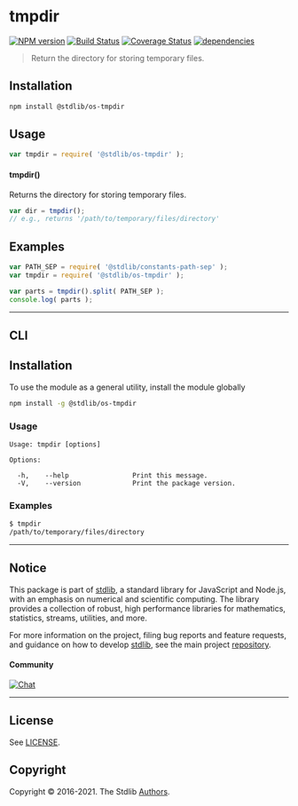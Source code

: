<!--

@license Apache-2.0

Copyright (c) 2018 The Stdlib Authors.

Licensed under the Apache License, Version 2.0 (the "License");
you may not use this file except in compliance with the License.
You may obtain a copy of the License at

   http://www.apache.org/licenses/LICENSE-2.0

Unless required by applicable law or agreed to in writing, software
distributed under the License is distributed on an "AS IS" BASIS,
WITHOUT WARRANTIES OR CONDITIONS OF ANY KIND, either express or implied.
See the License for the specific language governing permissions and
limitations under the License.

-->

# tmpdir

[![NPM version][npm-image]][npm-url] [![Build Status][test-image]][test-url] [![Coverage Status][coverage-image]][coverage-url] [![dependencies][dependencies-image]][dependencies-url]

> Return the directory for storing temporary files.

<section class="installation">

## Installation

```bash
npm install @stdlib/os-tmpdir
```

</section>

<section class="usage">

## Usage

```javascript
var tmpdir = require( '@stdlib/os-tmpdir' );
```

#### tmpdir()

Returns the directory for storing temporary files.

```javascript
var dir = tmpdir();
// e.g., returns '/path/to/temporary/files/directory'
```

</section>

<!-- /.usage -->

<section class="examples">

## Examples

<!-- eslint no-undef: "error" -->

```javascript
var PATH_SEP = require( '@stdlib/constants-path-sep' );
var tmpdir = require( '@stdlib/os-tmpdir' );

var parts = tmpdir().split( PATH_SEP );
console.log( parts );
```

</section>

<!-- /.examples -->

* * *

<section class="cli">

## CLI

<section class="installation">

## Installation

To use the module as a general utility, install the module globally

```bash
npm install -g @stdlib/os-tmpdir
```

</section>

<section class="usage">

### Usage

```text
Usage: tmpdir [options]

Options:

  -h,    --help                Print this message.
  -V,    --version             Print the package version.
```

</section>

<!-- /.usage -->

<section class="examples">

### Examples

```bash
$ tmpdir
/path/to/temporary/files/directory
```

</section>

<!-- /.examples -->

</section>

<!-- /.cli -->


<section class="main-repo" >

* * *

## Notice

This package is part of [stdlib][stdlib], a standard library for JavaScript and Node.js, with an emphasis on numerical and scientific computing. The library provides a collection of robust, high performance libraries for mathematics, statistics, streams, utilities, and more.

For more information on the project, filing bug reports and feature requests, and guidance on how to develop [stdlib][stdlib], see the main project [repository][stdlib].

#### Community

[![Chat][chat-image]][chat-url]

---

## License

See [LICENSE][stdlib-license].


## Copyright

Copyright &copy; 2016-2021. The Stdlib [Authors][stdlib-authors].

</section>

<!-- /.stdlib -->

<!-- Section for all links. Make sure to keep an empty line after the `section` element and another before the `/section` close. -->

<section class="links">

[npm-image]: http://img.shields.io/npm/v/@stdlib/os-tmpdir.svg
[npm-url]: https://npmjs.org/package/@stdlib/os-tmpdir

[test-image]: https://github.com/stdlib-js/os-tmpdir/actions/workflows/test.yml/badge.svg
[test-url]: https://github.com/stdlib-js/os-tmpdir/actions/workflows/test.yml

[coverage-image]: https://img.shields.io/codecov/c/github/stdlib-js/os-tmpdir/main.svg
[coverage-url]: https://codecov.io/github/stdlib-js/os-tmpdir?branch=main

[dependencies-image]: https://img.shields.io/david/stdlib-js/os-tmpdir.svg
[dependencies-url]: https://david-dm.org/stdlib-js/os-tmpdir/main

[chat-image]: https://img.shields.io/gitter/room/stdlib-js/stdlib.svg
[chat-url]: https://gitter.im/stdlib-js/stdlib/

[stdlib]: https://github.com/stdlib-js/stdlib

[stdlib-authors]: https://github.com/stdlib-js/stdlib/graphs/contributors

[stdlib-license]: https://raw.githubusercontent.com/stdlib-js/os-tmpdir/main/LICENSE

</section>

<!-- /.links -->
